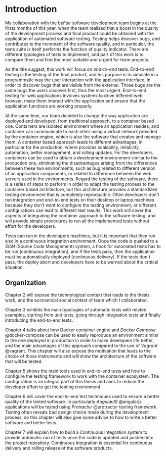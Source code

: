 # Introduction 

My collaboration with the *beFair* software development team begins at the firsts months of this year, when the team realized that a boost in the quality of the development process and final product could be obtained with the application of automated software testing. Testing helps discover bugs, and contributes to the increment of the software quality, and in particular, the tests suite is itself performs the function of quality indicator. There are different typologies of tests to implement, and part of this work is to compare them and find the most suitable and urgent for team projects.

As the title suggest, this work will focus on *end-to-end* tests. End-to-end testing is the testing of the final product, and his purpose is to simulate in a programmatic way the user interaction with the application interface, in order to discover bugs that are visible from the external. Those bugs are the same bugs the users discover first, thus the most urgent. End-to-end testing for web applications involves systems to drive different web browser, make them interact with the application and ensure that the application functions are working properly.

At the same time, our team decided to change the way application are deployed and developed, from traditional approach, to a container based one. Containers are isolated environment where an application resides, and container can communicate to each other using a virtual network provided by the container engine, which is also the software that creates and manage them. A container based approach leads to different advantages, in particular for the production, where provides scalability, reliability, automation, better management, and rolling updates. For the developers, containers can be used to obtain a development environment similar to the production one, eliminating the disadvantages arising from the differences between these two environments, such as bug related to different version of an application components, or related to difference between the web servers used in the environments. Regard the testing of the software, there is a series of steps to perform in order to adapt the testing process to the container based architecture, but this architecture provides a standardized testing environment that is completely reproducible. Often developers don't run integration and end-to-end tests on their desktop or laptop machines because they don't want to configure the testing environment, or different configurations can lead to different test results. This work will cover the aspects of integrating the container approach to the software testing, and will provide simple procedures to run all the implemented tests without effort for the developers.

Tests can run in the developers machines, but it is important that they run also in a continuous integration environment. Once the code is pushed to a *SCM* (Source Code Management) system, a hook for automated tests has to be run (continuous integration), and if the tests pass, then the application must be automatically deployed (continuous delivery). If the tests don't pass, the deploy abort and developers have to be warned about the critical situation.

## Organization

Chapter 2 will expose the technological context that leads to the thesis work, and the economical social context of team which I collaborated.

Chapter 3 exhibits the main typologies of automatic tests with related examples, starting from unit tests, going through integration tests and finally introducing the end-to-end tests.

Chapter 4 talks about how Docker container engine and *Docker Compose* @docker-compose can be used to easily reproduce an environment similar to the one deployed in production in order to make developers life better, and the main advantages of this approach compared to the use of *Vagrant* @vagrant. This chapter will also expose the motivation that leads to the choice of those instruments and will show the architecture of the software that will be tested.

Chapter 5 shows the main tools used in end-to-end tests and how to configure the testing framework to work with the container ecosystem. The configuration is an integral part of this thesis and aims to reduce the developer effort to get the testing environment.

Chapter 6 will cover the end-to-end test techniques used to ensure a better quality of the tested software. In particularly *AngularJS* @angularjs applications will be tested using *Protractor* @protractor testing framework. Testing often reveals bad design choice made during the development process, so this chapter will also give some advice to how to write a better software and better tests.

Chapter 7 will explain how to build a Continuous Integration system to provide automatic run of tests once the code is updated and pushed into the project repository. Continuous integration is essential for continuous delivery and rolling release of the software products.
